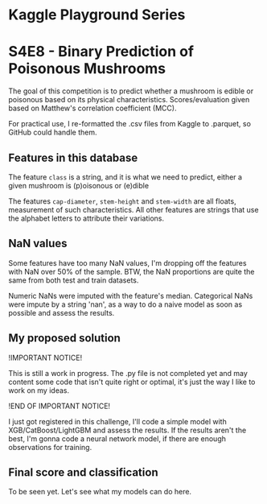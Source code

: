 # Kaggle Playground Series
# S4E8 - Binary Prediction of Poisonous Mushrooms

The goal of this competition is to predict whether a mushroom is edible or poisonous based on its physical characteristics. Scores/evaluation given based on Matthew's correlation coefficient (MCC).

For practical use, I re-formatted the .csv files from Kaggle to .parquet, so GitHub could handle them.

## Features in this database
The feature `class` is a string, and it is what we need to predict, either a given mushroom is (p)oisonous or (e)dible

The features `cap-diameter`, `stem-height` and `stem-width` are all floats, measurement of such characteristics. All other features are strings that use the alphabet letters to attribute their variations.

## NaN values
Some features have too many NaN values, I'm dropping off the features with NaN over 50% of the sample. BTW, the NaN proportions are quite the same from both test and train datasets.

Numeric NaNs were imputed with the feature's median. Categorical NaNs were impute by a string 'nan', as a way to do a naive model as soon as possible and assess the results.

## My proposed solution
!IMPORTANT NOTICE!

This is still a work in progress. The .py file is not completed yet and may content some code that isn't quite right or optimal, it's just the way I like to work on my ideas.

!END OF IMPORTANT NOTICE!

I just got registered in this challenge, I'll code a simple model with XGB/CatBoost/LightGBM and assess the results. If the results aren't the best, I'm gonna code a neural network model, if there are enough observations for training. 

## Final score and classification
To be seen yet. Let's see what my models can do here.
